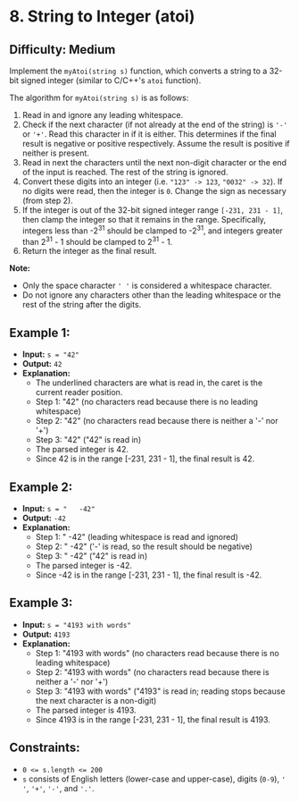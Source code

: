 # 8. String to Integer (atoi)
## Difficulty: Medium

Implement the ```myAtoi(string s)``` function, which converts a string to a 32-bit signed integer (similar to C/C++'s ```atoi``` function).

The algorithm for ```myAtoi(string s)``` is as follows:

1. Read in and ignore any leading whitespace.
2. Check if the next character (if not already at the end of the string) is ```'-'``` or ```'+'```. Read this character in if it is either. This determines if the final result is negative or positive respectively. Assume the result is positive if neither is present.
3. Read in next the characters until the next non-digit character or the end of the input is reached. The rest of the string is ignored.
4. Convert these digits into an integer (i.e. ```"123" -> 123```, ```"0032" -> 32```). If no digits were read, then the integer is ```0```. Change the sign as necessary (from step 2).
5. If the integer is out of the 32-bit signed integer range ```[-231, 231 - 1]```, then clamp the integer so that it remains in the range. Specifically, integers less than -2<sup>31</sup> should be clamped to -2<sup>31</sup>, and integers greater than 2<sup>31</sup> - 1 should be clamped to 2<sup>31</sup> - 1.
6. Return the integer as the final result.

**Note:**
+ Only the space character ```' '``` is considered a whitespace character.
+ Do not ignore any characters other than the leading whitespace or the rest of the string after the digits.
 
## Example 1:
+ **Input:** ```s = "42"```
+ **Output:** ```42```
+ **Explanation:**
  + The underlined characters are what is read in, the caret is the current reader position.
  + Step 1: "42" (no characters read because there is no leading whitespace)
  + Step 2: "42" (no characters read because there is neither a '-' nor '+')
  + Step 3: "42" ("42" is read in)
  + The parsed integer is 42.
  + Since 42 is in the range [-231, 231 - 1], the final result is 42.

## Example 2:
+ **Input:** ```s = "   -42"```
+ **Output:** ```-42```
+ **Explanation:**
  + Step 1: "   -42" (leading whitespace is read and ignored)
  + Step 2: "   -42" ('-' is read, so the result should be negative)
  + Step 3: "   -42" ("42" is read in)
  + The parsed integer is -42.
  + Since -42 is in the range [-231, 231 - 1], the final result is -42.

## Example 3:
+ **Input:** ```s = "4193 with words"```
+ **Output:** ```4193```
+ **Explanation:**
  + Step 1: "4193 with words" (no characters read because there is no leading whitespace)
  + Step 2: "4193 with words" (no characters read because there is neither a '-' nor '+')
  + Step 3: "4193 with words" ("4193" is read in; reading stops because the next character is a non-digit)
  + The parsed integer is 4193.
  + Since 4193 is in the range [-231, 231 - 1], the final result is 4193.

## Constraints:

+ ```0 <= s.length <= 200```
+ ```s``` consists of English letters (lower-case and upper-case), digits (```0-9```), ```' '```, ```'+'```, ```'-'```, and ```'.'```.
